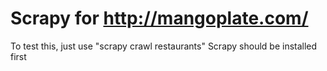 # Scrapy for http://mangoplate.com/

To test this, just use "scrapy crawl restaurants"
Scrapy should be installed first
